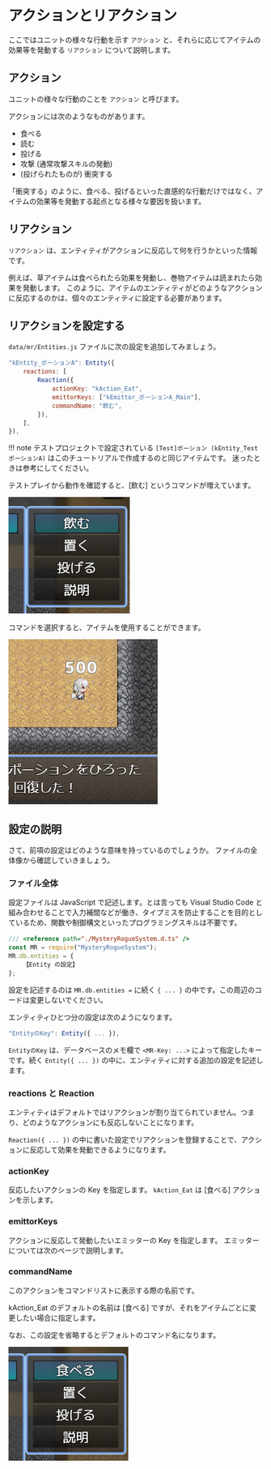 アクションとリアクション
==========

ここではユニットの様々な行動を示す `アクション` と、それらに応じてアイテムの効果等を発動する `リアクション` について説明します。

アクション
----------

ユニットの様々な行動のことを `アクション` と呼びます。

アクションには次のようなものがあります。

- 食べる
- 読む
- 投げる
- 攻撃 (通常攻撃スキルの発動)
- (投げられたものが) 衝突する

「衝突する」のように、食べる、投げるといった直感的な行動だけではなく、アイテムの効果等を発動する起点となる様々な要因を扱います。

リアクション
----------

`リアクション` は、エンティティがアクションに反応して何を行うかといった情報です。

例えば、草アイテムは食べられたら効果を発動し、巻物アイテムは読まれたら効果を発動します。
このように、アイテムのエンティティがどのようなアクションに反応するのかは、個々のエンティティに設定する必要があります。

リアクションを設定する
----------

`data/mr/Entities.js` ファイルに次の設定を追加してみましょう。

```js
"kEntity_ポーションA": Entity({
    reactions: [
        Reaction({
            actionKey: "kAction_Eat",
            emittorKeys: ["kEmittor_ポーションA_Main"],
            commandName: "飲む",
        }),
    ],
}),
```

!!! note
    テストプロジェクトで設定されている `[Test]ポーション (kEntity_TestポーションA)` はこのチュートリアルで作成するのと同じアイテムです。
    迷ったときは参考にしてください。

テストプレイから動作を確認すると、[飲む] というコマンドが増えています。

![](img/action-and-reaction-1.png)

コマンドを選択すると、アイテムを使用することができます。

![](img/action-and-reaction-2.png)

設定の説明
----------

さて、前項の設定はどのような意味を持っているのでしょうか。
ファイルの全体像から確認していきましょう。

### ファイル全体

設定ファイルは JavaScript で記述します。とは言っても Visual Studio Code と組み合わせることで入力補間などが働き、タイプミスを防止することを目的としているため、関数や制御構文といったプログラミングスキルは不要です。

```js
/// <reference path="./MysteryRogueSystem.d.ts" />
const MR = require("MysteryRogueSystem");
MR.db.entities = {
    【Entity の設定】
};
```

設定を記述するのは `MR.db.entities =` に続く `{ ... }` の中です。この周辺のコードは変更しないでください。

エンティティひとつ分の設定は次のようになります。

```js
"EntityのKey": Entity({ ... }),
```

`EntityのKey` は、データベースのメモ欄で `<MR-Key: ...>` によって指定したキーです。続く `Entity({ ... })` の中に、エンティティに対する追加の設定を記述します。

### reactions と Reaction

エンティティはデフォルトではリアクションが割り当てられていません。つまり、どのようなアクションにも反応しないことになります。

`Reaction({ ... })` の中に書いた設定でリアクションを登録することで、アクションに反応して効果を発動できるようになります。

### actionKey

反応したいアクションの Key を指定します。 `kAction_Eat` は [食べる] アクションを示します。

### emittorKeys

アクションに反応して発動したいエミッターの Key を指定します。
エミッターについては次のページで説明します。

### commandName

このアクションをコマンドリストに表示する際の名前です。

kAction_Eat のデフォルトの名前は [食べる] ですが、それをアイテムごとに変更したい場合に指定します。

なお、この設定を省略するとデフォルトのコマンド名になります。

![](img/action-and-reaction-3.png)



